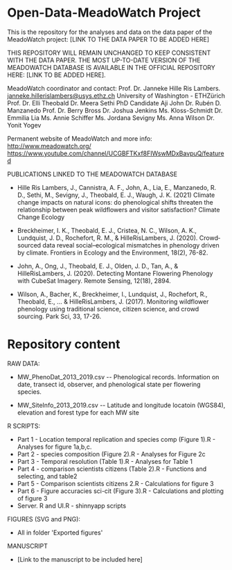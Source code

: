 # Open-Data-MeadoWatch Project

This is the repository for the analyses and data on the data paper of the MeadoWatch project: [LINK TO THE DATA PAPER TO BE ADDED HERE]

THIS REPOSITORY WILL REMAIN UNCHANGED TO KEEP CONSISTENT WITH THE DATA PAPER. THE MOST UP-TO-DATE VERSION OF THE MEADOWATCH DATABASE IS AVAILABLE IN THE OFFICIAL REPOSITORY HERE: [LINK TO BE ADDED HERE].

MeadoWatch coordinator and contact: Prof. Dr. Janneke Hille Ris Lambers.
	janneke.hillerislambers@usys.ethz.ch
        University of Washington - ETHZürich
Prof. Dr. Elli Theobald
Dr. Meera Sethi
PhD Candidate Aji John
Dr. Rubén D. Manzanedo
Prof. Dr. Berry Bross
Dr. Joshua Jenkins
Ms. Kloss-Schmidt
Dr. Emmilia Lia
Ms. Annie Schiffer
Ms. Jordana Sevigny
Ms. Anna Wilson
Dr. Yonit Yogev

Permanent website of MeadoWatch and more info: http://www.meadowatch.org/
https://www.youtube.com/channel/UCGBFTKxf8FIWswMDxBavpuQ/featured


PUBLICATIONS LINKED TO THE MEADOWATCH DATABASE
- Hille Ris Lambers, J., Cannistra, A. F., John, A., Lia, E., Manzanedo, R. D., Sethi, M., Sevigny, J., Theobald, E. J., Waugh, J. K. (2021) Climate change impacts on natural icons: do phenological shifts threaten the relationship between peak wildflowers and visitor satisfaction? Climate Change Ecology

- Breckheimer, I. K., Theobald, E. J., Cristea, N. C., Wilson, A. K., Lundquist, J. D., Rochefort, R. M., & HilleRisLambers, J. (2020). Crowd‐sourced data reveal social–ecological mismatches in phenology driven by climate. Frontiers in Ecology and the Environment, 18(2), 76-82.

- John, A., Ong, J., Theobald, E. J., Olden, J. D., Tan, A., & HilleRisLambers, J. (2020). Detecting Montane Flowering Phenology with CubeSat Imagery. Remote Sensing, 12(18), 2894.

- Wilson, A., Bacher, K., Breckheimer, I., Lundquist, J., Rochefort, R., Theobald, E., ... & HilleRisLambers, J. (2017). Monitoring wildflower phenology using traditional science, citizen science, and crowd sourcing. Park Sci, 33, 17-26.

# Repository content
RAW DATA:
- MW_PhenoDat_2013_2019.csv -- Phenological records. Information on date, transect id, observer, and phenological state per flowering species.

- MW_SiteInfo_2013_2019.csv -- Latitude and longitude locatoin (WGS84), elevation and forest type for each MW site

R SCRIPTS:
- Part 1 - Location temporal replication and species comp (Figure 1).R - Analyses for figure 1a,b,c. 
- Part 2 - species composition (Figure 2).R - Analyses for Figure 2c
- Part 3 - Temporal resolution (Table 1).R - Analyses for Table 1
- Part 4 - comparison scientists citizens (Table 2).R - Functions and selecting, and table2
- Part 5 - Comparison scientists citizens 2.R - Calculations for figure 3
- Part 6 - Figure accuracies sci-cit (Figure 3).R - Calculations and plotting of figure 3
- Server. R and UI.R - shinnyapp scripts

FIGURES (SVG and PNG):
- All in folder 'Exported figures'

MANUSCRIPT
- [Link to the manuscript to be included here]


